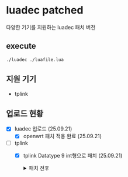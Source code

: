 # luadec patched
다양한 기기를 지원하는 luadec 패치 버전

## execute
```
./luadec ./luafile.lua
```

## 지원 기기
- tplink

## 업로드 현황

- [x] luadec 업로드 (25.09.21)
  - [x] openwrt 패치 적용 완료 (25.09.21)

- [ ] tplink
   - [x] tplink Datatype 9 int형으로 패치 (25.09.21)
     <details>
     <summary>패치 전후</summary>
     <div markdown="1">

     - 패치 전
     ```
     local l_0_24 = Unknown_Type_Error
     ```
     - 패치 후
     ```
     local l_0_24 = 4
     ```
     </div>
     </details>
